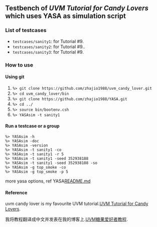 ## Testbench of *UVM Tutorial for Candy Lovers* which uses YASA as simulation script

### List of testcases
- `testcases/sanity1`: for Tutorial #9.
- `testcases/sanity2`: for Tutorial #9..
- `testcases/sanity3`: for Tutorial #9.

### How to use
#### Using git
1. `%> git clone https://github.com/zhajio1988/uvm_candy_lover.git`
2. `%> cd uvm_candy_lover/bin`
3. `%> git clone https://github.com/zhajio1988/YASA.git`
4. `%> cd ../`
5. `%> source bin/bootenv.csh`
6. `%> YASAsim -t sanity1`

#### Run a testcase or a group
```
%> YASAsim -h    
%> YASAsim -doc 
%> YASAsim -version
%> YASAsim -t sanity1 -co
%> YASAsim -t sanity1 -r 5 
%> YASAsim -t sanity1 -seed 352938188
%> YASAsim -t sanity1 -seed 352938188 -so
%> YASAsim -g top_smoke -co
%> YASAsim -g top_smoke -p 5
```
more yasa options, ref YASA[README.md](https://github.com/zhajio1988/YASA/blob/master/README.md)
    
#### Reference
uvm candy lover is my favourite UVM tutorial.[UVM Tutorial for Candy Lovers](http://cluelogic.com/).

我将教程翻译成中文并发表在我的博客上.[UVM糖果爱好者教程](https://blog.csdn.net/zhajio/column/info/20484).
